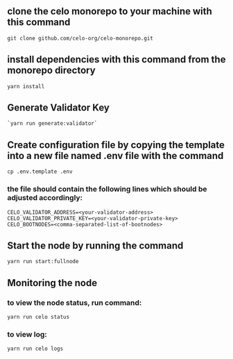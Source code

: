 ## clone the celo monorepo to your machine with this command
    git clone github.com/celo-org/celo-monorepo.git

## install dependencies with this command from the monorepo directory
    yarn install

## Generate Validator Key
    `yarn run generate:validator`

## Create configuration file by copying the template into a new file named .env file with the command
    cp .env.template .env

### the file should contain the following lines which should be adjusted accordingly:
    CELO_VALIDATOR_ADDRESS=<your-validator-address>
	CELO_VALIDATOR_PRIVATE_KEY=<your-validator-private-key>
	CELO_BOOTNODES=<comma-separated-list-of-bootnodes>

## Start the node by running the command
    yarn run start:fullnode

## Monitoring the node
### to view the node status, run command:
    yarn run celo status
### to view log:
    yarn run celo logs